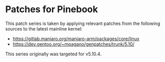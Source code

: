 # Patches for Pinebook

This patch series is taken by applying relevant patches from the following
sources to the latest mainline kernel:

 - https://gitlab.manjaro.org/manjaro-arm/packages/core/linux
 - https://dev.gentoo.org/~mpagano/genpatches/trunk/5.10/

This series originally was targeted for v5.10.4.

